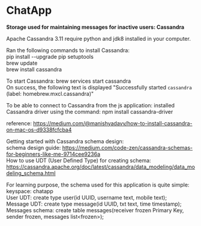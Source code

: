 # ChatApp

**Storage used for maintaining messages for inactive users: Cassandra**

Apache Cassandra 3.11 require python and jdk8 installed in your computer. <br />

Ran the following commands to install Cassandra: <br />
pip install --upgrade pip setuptools <br />
brew update <br />
brew install cassandra <br />

To start Cassandra: brew services start cassandra <br />
On success, the following text is displayed "Successfully started `cassandra` (label: homebrew.mxcl.cassandra)" <br />

To be able to connect to Cassandra from the js application: installed Cassandra driver using the command: npm install cassandra-driver <br />

reference: https://medium.com/@manishyadavv/how-to-install-cassandra-on-mac-os-d9338fcfcba4

Getting started with Cassandra schema design: <br/>
schema design guide: https://medium.com/code-zen/cassandra-schemas-for-beginners-like-me-9714cee9236a <br/>
How to use UDT (User Defined Type) for creating schema: https://cassandra.apache.org/doc/latest/cassandra/data_modeling/data_modeling_schema.html

For learning purpose, the schema used for this application is quite simple:<br/>
keyspace: chatapp <br/>
User UDT: create type user(id UUID, username text, mobile text);<br/>
Message UDT: create type message(id UUID, txt text, time timestamp);<br/>
Messages schema: create table messages(receiver frozen<user> Primary Key, sender frozen<user>, messages list<frozen<message>>);<br/>



